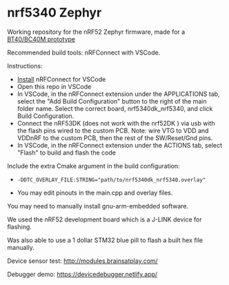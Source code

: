 # nrf5340 Zephyr
Working repository for the nRF52 Zephyr firmware, made for a [BT40/BC40M prototype](https://github.com/moothyknight/nRF52-Biosensing-Boards)

Recommended build tools: nRFConnect with VSCode. 

Instructions:
- [Install](https://nrfconnect.github.io/vscode-nrf-connect/) nRFConnect for VSCode
- Open this repo in VSCode
- In VSCode, in the nRFConnect extension under the APPLICATIONS tab, select the "Add Build Configuration" button to the right of the main folder name. Select the correct board, nrf5340dk_nrf5340, and click Build Configuration.
- Connect the nRF53DK (does not work with the nrf52DK ) via usb with the flash pins wired to the custom PCB. Note: wire VTG to VDD and VDDnRF to the custom PCB, then the rest of the SW/Reset/Gnd pins.
- In VSCode, in the nRFConnect extension under the ACTIONS tab, select "Flash" to build and flash the code

Include the extra Cmake argument in the build configuration:
- `-DDTC_OVERLAY_FILE:STRING="path/to/nrf5340dk_nrf5340.overlay"`

- You may edit pinouts in the main.cpp and overlay files.

You may need to manually install gnu-arm-embedded software. 

We used the nRF52 development board which is a J-LINK device for flashing. 

Was also able to use a 1 dollar STM32 blue pill to flash a built hex file manually. 

Device sensor test: http://modules.brainsatplay.com/

Debugger demo: https://devicedebugger.netlify.app/ 
